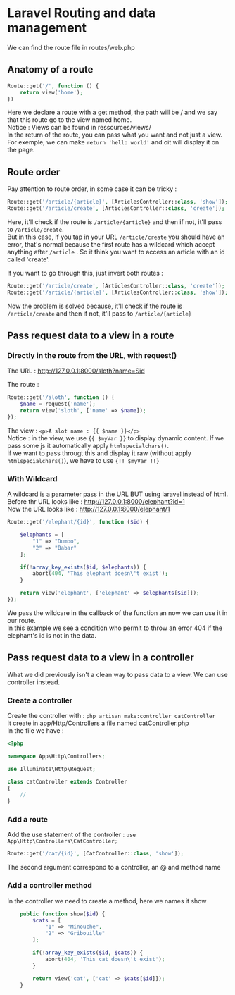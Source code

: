 # Laravel Routing and data management

We can find the route file in routes/web.php

## Anatomy of a route

```php
Route::get('/', function () {
    return view('home');
})
```

Here we declare a route with a get method, the path will be / and we say that this route go to the view named home.  
Notice : Views can be found in ressources/views/  
In the return of the route, you can pass what you want and not just a view. For exemple, we can make `return 'hello world'` and oit will display it on the page.

## Route order

Pay attention to route order, in some case it can be tricky : 

```php
Route::get('/article/{article}', [ArticlesController::class, 'show']);
Route::get('/article/create', [ArticlesController::class, 'create']);
```
Here, it'll check if the route is `/article/{article}` and then if not, it'll pass to `/article/create`.   
But in this case, if you tap in your URL `/article/create` you should have an error, that's normal because the first route has a wildcard which accept anything after `/article` . So it think you want to access an article with an id called 'create'.   

If you want to go through this, just invert both routes : 
```php
Route::get('/article/create', [ArticlesController::class, 'create']);
Route::get('/article/{article}', [ArticlesController::class, 'show']);
```
Now the problem is solved because, it'll check if the route is `/article/create` and then if not, it'll pass to `/article/{article}`

## Pass request data to a view in a route

### Directly in the route from the URL, with request()

The URL : http://127.0.0.1:8000/sloth?name=Sid  

The route :  
```php
Route::get('/sloth', function () {
    $name = request('name');
    return view('sloth', ['name' => $name]);
});
```

The view : `<p>A slot name : {{ $name }}</p>`  
Notice : in the view, we use `{{ $myVar }}` to display  dynamic content. If we pass some js it automatically apply `htmlspecialchars()`.   
If we want to pass througt this and display it raw (without apply `htmlspecialchars()`), we have to use `{!! $myVar !!}`


### With Wildcard

A wildcard is a parameter pass in the URL BUT using laravel instead of html.   
Before thr URL looks like : http://127.0.0.1:8000/elephant?id=1  
Now the URL looks like : http://127.0.0.1:8000/elephant/1

```php
Route::get('/elephant/{id}', function ($id) {

    $elephants = [
        "1" => "Dumbo",
        "2" => "Babar"
    ];

    if(!array_key_exists($id, $elephants)) {
        abort(404, 'This elephant doesn\'t exist');
    }

    return view('elephant', ['elephant' => $elephants[$id]]);
});
```

We pass the wildcare in the callback of the function an now we can use it in our route.  
In this example we see a condition who permit to throw an error 404 if the elephant's id is not in the data.


## Pass request data to a view in a controller

What we did previously isn't a clean way to pass data to a view. We can use controller instead.  


### Create a controller

Create the controller with : `php artisan make:controller catController`   
It create in app/Http/Controllers a file named catController.php   
In the file we have : 
```php
<?php

namespace App\Http\Controllers;

use Illuminate\Http\Request;

class catController extends Controller
{
    //
}
```

### Add a route

Add the use statement of the controller : `use App\Http\Controllers\CatController;`

```php
Route::get('/cat/{id}', [CatController::class, 'show']);
```
The second argument correspond to a controller, an @ and method name

### Add a controller method

In the controller we need to create a method, here we names it show   
```php
    public function show($id) {
        $cats = [
            "1" => "Minouche",
            "2" => "Gribouille"
        ];

        if(!array_key_exists($id, $cats)) {
            abort(404, 'This cat doesn\'t exist');
        }

        return view('cat', ['cat' => $cats[$id]]);
    }
```